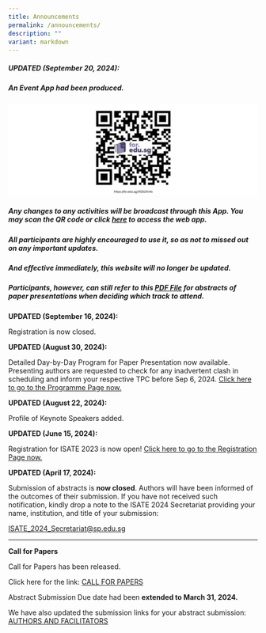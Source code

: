 ```yaml
---
title: Announcements
permalink: /announcements/
description: ""
variant: markdown
---
```

##### **UPDATED (September 20, 2024):** 

##### An Event App had been produced. 
![](/images/QR_Code_for_app_edited.jpg)
##### Any changes to any activities will be broadcast through this App. You may scan the QR code or click [here]( https://www.ilf2024.info/ ) to access the web app.
##### All participants are highly encouraged to use it, so as not to missed out on any important updates.
##### And effective immediately, this website will no longer be updated. 
##### Participants, however, can still refer to this [PDF File](/files/Full_Program__Version_Sep_19_.pdf) for abstracts of paper presentations when deciding which track to attend.

**UPDATED (September 16, 2024):**

Registration is now closed.

**UPDATED (August 30, 2024):**

Detailed Day-by-Day Program for Paper Presentation now available. Presenting authors are requested to check for any inadvertent clash in scheduling and inform your respective TPC before Sep 6, 2024. <a href="https://isate2024.sp.edu.sg/programme/">Click here to go to the Programme Page now.</a>

**UPDATED (August 22, 2024):**

Profile of Keynote Speakers added.

**UPDATED (June 15, 2024):**

Registration for ISATE 2023 is now open!  <a href="/registration/">Click here to go to the Registration Page now.</a>


**UPDATED (April 17, 2024):**

Submission of abstracts is **now closed**. Authors will have been informed of the outcomes of their submission. If you have not received such notification, kindly drop a note to the ISATE 2024 Secretariat providing your name, institution, and title of your submission:

<a href="mailto:ISATE_2024_Secretariat@sp.edu.sg">ISATE_2024_Secretariat@sp.edu.sg</a>

<hr>

**Call for Papers**

Call for Papers has been released.
	 
Click here for the link: [CALL FOR PAPERS](/callforpapers/)

Abstract Submission Due date had been **extended to March 31, 2024.**

We have also updated the submission links for your abstract submission: [AUTHORS AND FACILITATORS](/authorsandfacilitators/)